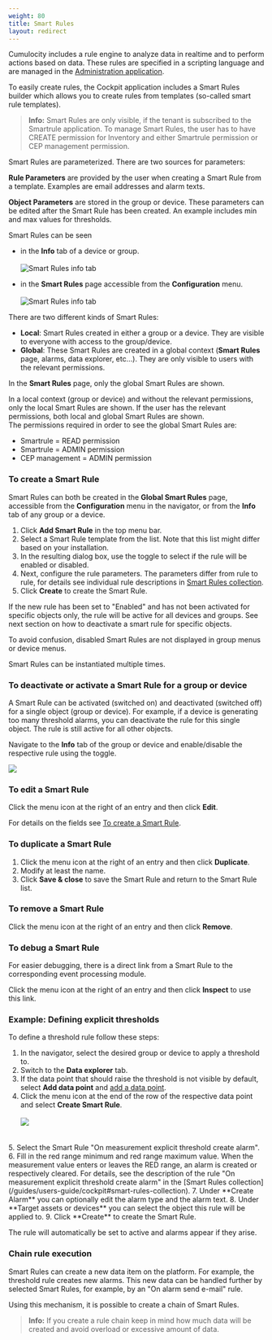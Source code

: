 ```yaml
---
weight: 80
title: Smart Rules
layout: redirect
---
```


Cumulocity includes a rule engine to analyze data in realtime and to perform actions based on data. These rules are specified in a scripting language and are managed in the [Administration application](/guides/users-guide/administration).

To easily create rules, the Cockpit application includes a Smart Rules builder which allows you to create rules from templates (so-called smart rule templates).

>**Info:** Smart Rules are only visible, if the tenant is subscribed to the Smartrule application. To manage Smart Rules, the user has to have CREATE permission for Inventory and either Smartrule permission or CEP management permission.

Smart Rules are parameterized. There are two sources for parameters:

**Rule Parameters** are provided by the user when creating a Smart Rule from a template. Examples are email addresses and alarm texts.

**Object Parameters** are stored in the group or device. These parameters can be edited after the Smart Rule has been created. An example includes min and max values for thresholds.

Smart Rules can be seen 

* in the **Info** tab of a device or group. <br><br>
![Smart Rules info tab](/guides/images/users-guide/cockpit/cockpit-smart-rules-info-tab.png)

* in the **Smart Rules** page accessible from the **Configuration** menu. <br><br>
![Smart Rules info tab](/guides/images/users-guide/cockpit/cockpit-smart-rules-list.png)

There are two different kinds of Smart Rules:

- **Local**: Smart Rules created in either a group or a device. They are visible to everyone with access to the group/device.
- **Global**: These Smart Rules are created in a global context (**Smart Rules** page, alarms, data explorer, etc...). They are only visible to users with the relevant permissions.

In the **Smart Rules** page, only the global Smart Rules are shown. 

In a local context (group or device) and without the relevant permissions, only the local Smart Rules are shown. If the user has the relevant permissions, both local and global Smart Rules are shown.		
The permissions required in order to see the global Smart Rules are:

- Smartrule = READ permission
- Smartrule = ADMIN permission
- CEP management = ADMIN permission


### <a name="create-rules"></a>To create a Smart Rule

Smart Rules can both be created in the **Global Smart Rules** page, accessible from the **Configuration** menu in the navigator, or from the **Info** tab of any group or a device.

1. Click **Add Smart Rule** in the top menu bar. <br>
2. Select a Smart Rule template from the list. Note that this list might differ based on your installation.
3. In the resulting dialog box, use the toggle to select if the rule will be enabled or disabled. 
4. Next, configure the rule parameters. The parameters differ from rule to rule, for details see individual rule descriptions in [Smart Rules collection](#smart-rules-collection).
6. Click **Create** to create the Smart Rule.

If the new rule has been set to "Enabled" and has not been activated for specific objects only, the rule will be active for all devices and groups. See next section on how to deactivate a smart rule for specific objects.

To avoid confusion, disabled Smart Rules are not displayed in group menus or device menus.

Smart Rules can be instantiated multiple times.

### To deactivate or activate a Smart Rule for a group or device

A Smart Rule can be activated (switched on) and deactivated (switched off) for a single object (group or device). For example, if a device is generating too many threshold alarms, you can deactivate the rule for this single object. The rule is still active for all other objects.

Navigate to the **Info** tab of the group or device and enable/disable the respective rule using the toggle. 

<img src="/guides/images/users-guide/cockpit/cockpit-smart-rules-enable.png" name="Smart rule in Info tab" />

### To edit a Smart Rule 

Click the menu icon at the right of an entry and then click **Edit**. 

For details on the fields see [To create a Smart Rule](#create-rules).


### To duplicate a Smart Rule

1. Click the menu icon at the right of an entry and then click **Duplicate**.
2. Modify at least the name.
3. Click **Save & close** to save the Smart Rule and return to the Smart Rule list.

### To remove a Smart Rule

Click the menu icon at the right of an entry and then click **Remove**.

### To debug a Smart Rule

For easier debugging, there is a direct link from a Smart Rule to the corresponding event processing module. 

Click the menu icon at the right of an entry and then click **Inspect** to use this link.

### Example: Defining explicit thresholds

To define a threshold rule follow these steps:

1. In the navigator, select the desired group or device to apply a threshold to.
2. Switch to the **Data explorer** tab.
3. If the data point that should raise the threshold is not visible by default, select **Add data point** and [add a data point](#add-data-points). 
4. Click the menu icon at the end of the row of the respective data point and select **Create Smart Rule**. <br><br> <img src="/guides/images/users-guide/cockpit/cockpit-smart-rules-data-point.png" name="Data point example"/>
<br>
5. Select the Smart Rule "On measurement explicit threshold create alarm". 
6. Fill in the red range minimum and red range maximum value. When the measurement value enters or leaves the RED range, an alarm is created or respectively cleared. For details, see the description of the rule "On measurement explicit threshold create alarm" in the [Smart Rules collection](/guides/users-guide/cockpit#smart-rules-collection).
7. Under **Create Alarm** you can optionally edit the alarm type and the alarm text.
8. Under **Target assets or devices** you can select the object this rule will be applied to.
9. Click **Create** to create the Smart Rule.

The rule will automatically be set to active and alarms appear if they arise.

### Chain rule execution

Smart Rules can create a new data item on the platform. For example, the threshold rule creates new alarms. This new data can be handled further by selected Smart Rules, for example, by an "On alarm send e-mail" rule.

Using this mechanism, it is possible to create a chain of Smart Rules. 

>**Info:** If you create a rule chain keep in mind how much data will be created and avoid overload or excessive amount of data.
